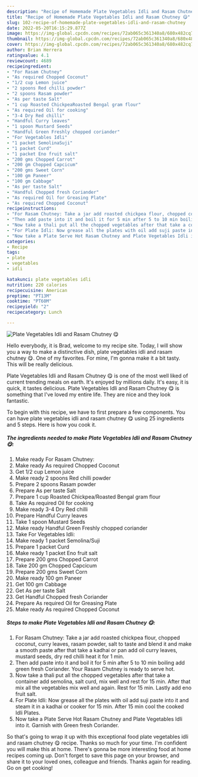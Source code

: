 ```yaml
---
description: "Recipe of Homemade Plate Vegetables Idli and Rasam Chutney 😋"
title: "Recipe of Homemade Plate Vegetables Idli and Rasam Chutney 😋"
slug: 102-recipe-of-homemade-plate-vegetables-idli-and-rasam-chutney
date: 2022-05-20T16:15:29.877Z
image: https://img-global.cpcdn.com/recipes/72ab065c361340a8/680x482cq70/plate-vegetables-idli-and-rasam-chutney-recipe-main-photo.jpg
thumbnail: https://img-global.cpcdn.com/recipes/72ab065c361340a8/680x482cq70/plate-vegetables-idli-and-rasam-chutney-recipe-main-photo.jpg
cover: https://img-global.cpcdn.com/recipes/72ab065c361340a8/680x482cq70/plate-vegetables-idli-and-rasam-chutney-recipe-main-photo.jpg
author: Brian Herrera
ratingvalue: 4.1
reviewcount: 4689
recipeingredient:
- "For Rasam Chutney"
- "As required Chopped Coconut"
- "1/2 cup Lemon juice"
- "2 spoons Red chilli powder"
- "2 spoons Rasam powder"
- "As per taste Salt"
- "1 cup Roasted ChickpeaRoasted Bengal gram flour"
- "As required Oil for cooking"
- "3-4 Dry Red chilli"
- "Handful Curry leaves"
- "1 spoon Mustard Seeds"
- "Handful Green Freshly chopped coriander"
- "For Vegetables Idli"
- "1 packet SemolinaSuji"
- "1 packet Curd"
- "1 packet Eno fruit salt"
- "200 gms Chopped Carrot"
- "200 gm Chopped Capcicum"
- "200 gms Sweet Corn"
- "100 gm Paneer"
- "100 gm Cabbage"
- "As per taste Salt"
- "Handful Chopped fresh Coriander"
- "As required Oil for Greasing Plate"
- "As required Chopped Coconut"
recipeinstructions:
- "For Rasam Chutney: Take a jar add roasted chickpea flour, chopped coconut, curry leaves, rasam powder, salt to taste and blend it and make a smooth paste after that take a kadhai or pan add oil curry leaves, mustard seeds, dry red chilli heat it for 1 min."
- "Then add paste into it and boil it for 5 min after 5 to 10 min boiling add green fresh Coriander. Your Rasam Chutney is ready to serve hot."
- "Now take a thali put all the chopped vegetables after that take a container add semolina, salt curd, mix well and rest for 15 min. After that mix all the vegetables mix well and again. Rest for 15 min. Lastly add eno fruit salt."
- "For Plate Idli: Now grease all the plates with oil add suji paste into it and steam it in a kadhai or cooker for 15 min. After 15 min cool the cooked Idli Plates."
- "Now take a Plate Serve Hot Rasam Chutney and Plate Vegetables Idli into it. Garnish with Green fresh Coriander."
categories:
- Recipe
tags:
- plate
- vegetables
- idli

katakunci: plate vegetables idli 
nutrition: 220 calories
recipecuisine: American
preptime: "PT13M"
cooktime: "PT60M"
recipeyield: "2"
recipecategory: Lunch

---
```



![Plate Vegetables Idli and Rasam Chutney 😋](https://img-global.cpcdn.com/recipes/72ab065c361340a8/680x482cq70/plate-vegetables-idli-and-rasam-chutney-recipe-main-photo.jpg)

Hello everybody, it is Brad, welcome to my recipe site. Today, I will show you a way to make a distinctive dish, plate vegetables idli and rasam chutney 😋. One of my favorites. For mine, I'm gonna make it a bit tasty. This will be really delicious.



Plate Vegetables Idli and Rasam Chutney 😋 is one of the most well liked of current trending meals on earth. It's enjoyed by millions daily. It's easy, it is quick, it tastes delicious. Plate Vegetables Idli and Rasam Chutney 😋 is something that I've loved my entire life. They are nice and they look fantastic.


To begin with this recipe, we have to first prepare a few components. You can have plate vegetables idli and rasam chutney 😋 using 25 ingredients and 5 steps. Here is how you cook it.

<!--inarticleads1-->

##### The ingredients needed to make Plate Vegetables Idli and Rasam Chutney 😋:

1. Make ready For Rasam Chutney:
1. Make ready As required Chopped Coconut
1. Get 1/2 cup Lemon juice
1. Make ready 2 spoons Red chilli powder
1. Prepare 2 spoons Rasam powder
1. Prepare As per taste Salt
1. Prepare 1 cup Roasted Chickpea/Roasted Bengal gram flour
1. Take As required Oil for cooking
1. Make ready 3-4 Dry Red chilli
1. Prepare Handful Curry leaves
1. Take 1 spoon Mustard Seeds
1. Make ready Handful Green Freshly chopped coriander
1. Take For Vegetables Idli:
1. Make ready 1 packet Semolina/Suji
1. Prepare 1 packet Curd
1. Make ready 1 packet Eno fruit salt
1. Prepare 200 gms Chopped Carrot
1. Take 200 gm Chopped Capcicum
1. Prepare 200 gms Sweet Corn
1. Make ready 100 gm Paneer
1. Get 100 gm Cabbage
1. Get As per taste Salt
1. Get Handful Chopped fresh Coriander
1. Prepare As required Oil for Greasing Plate
1. Make ready As required Chopped Coconut




<!--inarticleads2-->

##### Steps to make Plate Vegetables Idli and Rasam Chutney 😋:

1. For Rasam Chutney: Take a jar add roasted chickpea flour, chopped coconut, curry leaves, rasam powder, salt to taste and blend it and make a smooth paste after that take a kadhai or pan add oil curry leaves, mustard seeds, dry red chilli heat it for 1 min.
1. Then add paste into it and boil it for 5 min after 5 to 10 min boiling add green fresh Coriander. Your Rasam Chutney is ready to serve hot.
1. Now take a thali put all the chopped vegetables after that take a container add semolina, salt curd, mix well and rest for 15 min. After that mix all the vegetables mix well and again. Rest for 15 min. Lastly add eno fruit salt.
1. For Plate Idli: Now grease all the plates with oil add suji paste into it and steam it in a kadhai or cooker for 15 min. After 15 min cool the cooked Idli Plates.
1. Now take a Plate Serve Hot Rasam Chutney and Plate Vegetables Idli into it. Garnish with Green fresh Coriander.




So that's going to wrap it up with this exceptional food plate vegetables idli and rasam chutney 😋 recipe. Thanks so much for your time. I'm confident you will make this at home. There's gonna be more interesting food at home recipes coming up. Don't forget to save this page on your browser, and share it to your loved ones, colleague and friends. Thanks again for reading. Go on get cooking!
